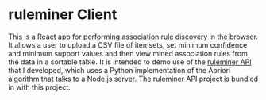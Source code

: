ruleminer Client
==========================================

This is a React app for performing association rule discovery in the browser. It allows a user to upload a CSV file of itemsets, set minimum confidence and minimum support values and then view mined association rules from the data in a sortable table. It is intended to demo use of the [ruleminer API](https://github.com/maxhammad/ruleminer) that I developed, which uses a Python implementation of the Apriori algorithm that talks to a Node.js server. The ruleminer API project is bundled in with this project. 

